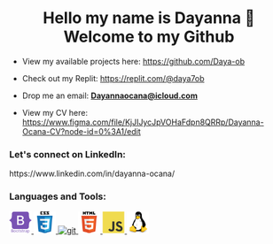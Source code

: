 <h1 align="center">Hello my name is Dayanna 👋 Welcome to my Github </h1>

- View my available projects here: https://github.com/Daya-ob

- Check out my Replit: https://replit.com/@daya7ob

-  Drop me an email: **Dayannaocana@icloud.com**

- View my CV here: https://www.figma.com/file/KjJIJycJpVOHaFdpn8QRRp/Dayanna-Ocana-CV?node-id=0%3A1/edit

<h3 align="left"> Let's connect on LinkedIn:</h3>
<p align="left">
https://www.linkedin.com/in/dayanna-ocana/
</p>
<h3 align="left">Languages and Tools:</h3>
<p align="left"> <a href="https://getbootstrap.com" target="_blank"> <img src="https://raw.githubusercontent.com/devicons/devicon/master/icons/bootstrap/bootstrap-plain-wordmark.svg" alt="bootstrap" width="40" height="40"/> </a> <a href="https://www.w3schools.com/css/" target="_blank"> <img src="https://raw.githubusercontent.com/devicons/devicon/master/icons/css3/css3-original-wordmark.svg" alt="css3" width="40" height="40"/> </a> <a href="https://git-scm.com/" target="_blank"> <img src="https://www.vectorlogo.zone/logos/git-scm/git-scm-icon.svg" alt="git" width="40" height="40"/> </a> <a href="https://www.w3.org/html/" target="_blank"> <img src="https://raw.githubusercontent.com/devicons/devicon/master/icons/html5/html5-original-wordmark.svg" alt="html5" width="40" height="40"/> </a> <a href="https://developer.mozilla.org/en-US/docs/Web/JavaScript" target="_blank"> <img src="https://raw.githubusercontent.com/devicons/devicon/master/icons/javascript/javascript-original.svg" alt="javascript" width="40" height="40"/> </a> <a href="https://www.linux.org/" target="_blank"> <img src="https://raw.githubusercontent.com/devicons/devicon/master/icons/linux/linux-original.svg" alt="linux" width="40" height="40"/> </a> </p>
